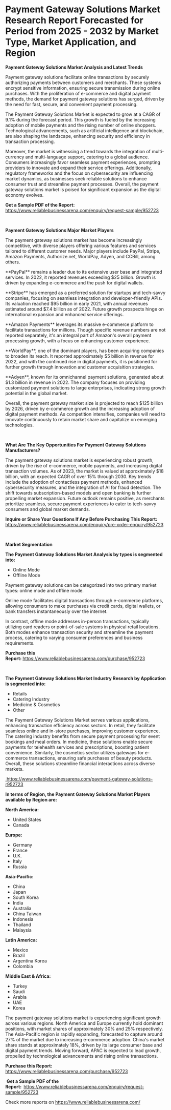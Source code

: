 <p><h1>Payment Gateway Solutions Market Research Report Forecasted for Period from 2025 -  2032 by Market Type, Market Application, and Region</h1></p><p><strong>Payment Gateway Solutions Market Analysis and Latest Trends</strong></p>
<p><p>Payment gateway solutions facilitate online transactions by securely authorizing payments between customers and merchants. These systems encrypt sensitive information, ensuring secure transmission during online purchases. With the proliferation of e-commerce and digital payment methods, the demand for payment gateway solutions has surged, driven by the need for fast, secure, and convenient payment processing.</p><p>The Payment Gateway Solutions Market is expected to grow at a CAGR of 9.1% during the forecast period. This growth is fueled by the increasing adoption of mobile payments and the rising number of online shoppers. Technological advancements, such as artificial intelligence and blockchain, are also shaping the landscape, enhancing security and efficiency in transaction processing.</p><p>Moreover, the market is witnessing a trend towards the integration of multi-currency and multi-language support, catering to a global audience. Consumers increasingly favor seamless payment experiences, prompting providers to innovate and expand their service offerings. Additionally, regulatory frameworks and the focus on cybersecurity are influencing market dynamics, as businesses seek reliable solutions to enhance consumer trust and streamline payment processes. Overall, the payment gateway solutions market is poised for significant expansion as the digital economy evolves.</p></p>
<p><strong>Get a Sample PDF of the Report:&nbsp;</strong> <a href="https://www.reliablebusinessarena.com/enquiry/request-sample/952723?utm_campaign=2566&utm_medium=2&utm_source=Github&utm_content=ia&utm_term=06032025&utm_id=payment-gateway-solutions">https://www.reliablebusinessarena.com/enquiry/request-sample/952723</a></p>
<p>&nbsp;</p>
<p><strong>Payment Gateway Solutions Major Market Players</strong></p>
<p><p>The payment gateway solutions market has become increasingly competitive, with diverse players offering various features and services tailored to different customer needs. Major players include PayPal, Stripe, Amazon Payments, Authorize.net, WorldPay, Adyen, and CCBill, among others.</p><p>**PayPal** remains a leader due to its extensive user base and integrated services. In 2022, it reported revenues exceeding $25 billion. Growth is driven by expanding e-commerce and the push for digital wallets.</p><p>**Stripe** has emerged as a preferred solution for startups and tech-savvy companies, focusing on seamless integration and developer-friendly APIs. Its valuation reached $95 billion in early 2021, with annual revenues estimated around $7.4 billion as of 2022. Future growth prospects hinge on international expansion and enhanced service offerings.</p><p>**Amazon Payments** leverages its massive e-commerce platform to facilitate transactions for millions. Though specific revenue numbers are not reported separately, it's an integral part of Amazon's overall payment processing growth, with a focus on enhancing customer experience.</p><p>**WorldPay**, one of the dominant players, has been acquiring companies to broaden its reach. It reported approximately $5 billion in revenue for 2022, and with the continued rise in digital payments, it is positioned for further growth through innovation and customer acquisition strategies.</p><p>**Adyen**, known for its omnichannel payment solutions, generated about $1.3 billion in revenue in 2022. The company focuses on providing customized payment solutions to large enterprises, indicating strong growth potential in the global market.</p><p>Overall, the payment gateway market size is projected to reach $125 billion by 2026, driven by e-commerce growth and the increasing adoption of digital payment methods. As competition intensifies, companies will need to innovate continuously to retain market share and capitalize on emerging technologies.</p></p>
<p>&nbsp;</p>
<p><strong>What Are The Key Opportunities For Payment Gateway Solutions Manufacturers?</strong></p>
<p><p>The payment gateway solutions market is experiencing robust growth, driven by the rise of e-commerce, mobile payments, and increasing digital transaction volumes. As of 2023, the market is valued at approximately $18 billion, with an expected CAGR of over 15% through 2030. Key trends include the adoption of contactless payment methods, enhanced cybersecurity measures, and the integration of AI for fraud detection. The shift towards subscription-based models and open banking is further propelling market expansion. Future outlook remains positive, as merchants prioritize seamless, secure payment experiences to cater to tech-savvy consumers and global market demands.</p></p>
<p><strong>Inquire or Share Your Questions If Any Before Purchasing This Report:</strong> <a href="https://www.reliablebusinessarena.com/enquiry/pre-order-enquiry/952723?utm_campaign=2566&utm_medium=2&utm_source=Github&utm_content=ia&utm_term=06032025&utm_id=payment-gateway-solutions">https://www.reliablebusinessarena.com/enquiry/pre-order-enquiry/952723</a></p>
<p>&nbsp;</p>
<p><strong>Market Segmentation</strong></p>
<p><strong>The Payment Gateway Solutions Market Analysis by types is segmented into:</strong></p>
<p><ul><li>Online Mode</li><li>Offline Mode</li></ul></p>
<p><p>Payment gateway solutions can be categorized into two primary market types: online mode and offline mode. </p><p>Online mode facilitates digital transactions through e-commerce platforms, allowing consumers to make purchases via credit cards, digital wallets, or bank transfers instantaneously over the internet. </p><p>In contrast, offline mode addresses in-person transactions, typically utilizing card readers or point-of-sale systems in physical retail locations. Both modes enhance transaction security and streamline the payment process, catering to varying consumer preferences and business requirements.</p></p>
<p><strong>Purchase this Report:&nbsp;</strong><a href="https://www.reliablebusinessarena.com/purchase/952723?utm_campaign=2566&utm_medium=2&utm_source=Github&utm_content=ia&utm_term=06032025&utm_id=payment-gateway-solutions">https://www.reliablebusinessarena.com/purchase/952723</a></p>
<p>&nbsp;</p>
<p><strong>The Payment Gateway Solutions Market Industry Research by Application is segmented into:</strong></p>
<p><ul><li>Retails</li><li>Catering Industry</li><li>Medicine & Cosmetics</li><li>Other</li></ul></p>
<p><p>The Payment Gateway Solutions Market serves various applications, enhancing transaction efficiency across sectors. In retail, they facilitate seamless online and in-store purchases, improving customer experience. The catering industry benefits from secure payment processing for event bookings and meal orders. In medicine, these solutions enable secure payments for telehealth services and prescriptions, boosting patient convenience. Similarly, the cosmetics sector utilizes gateways for e-commerce transactions, ensuring safe purchases of beauty products. Overall, these solutions streamline financial interactions across diverse markets.</p></p>
<p><a href="https://www.reliablebusinessarena.com/payment-gateway-solutions-r952723?utm_campaign=2566&utm_medium=2&utm_source=Github&utm_content=ia&utm_term=06032025&utm_id=payment-gateway-solutions">&nbsp;https://www.reliablebusinessarena.com/payment-gateway-solutions-r952723</a></p>
<p><strong>In terms of Region, the Payment Gateway Solutions Market Players available by Region are:</strong></p>
<p>
    <p> <strong> North America: </strong>
        <ul>
            <li>United States</li>
            <li>Canada</li>
        </ul>
        </p> 
    <p> <strong> Europe: </strong>
        <ul>
            <li>Germany</li>
            <li>France</li>
            <li>U.K.</li>
            <li>Italy</li>
            <li>Russia</li>
        </ul>
        </p> 
    <p> <strong> Asia-Pacific: </strong>
        <ul>
            <li>China</li>
            <li>Japan</li>
            <li>South Korea</li>
            <li>India</li>
            <li>Australia</li>
            <li>China Taiwan</li>
            <li>Indonesia</li>
            <li>Thailand</li>
            <li>Malaysia</li>
        </ul>
        </p> 
    <p> <strong> Latin America: </strong>
        <ul>
            <li>Mexico</li>
            <li>Brazil</li>
            <li>Argentina Korea</li>
            <li>Colombia</li>
        </ul>
        </p> 
    <p> <strong> Middle East & Africa: </strong>
        <ul>
            <li>Turkey</li>
            <li>Saudi</li>
            <li>Arabia</li>
            <li>UAE</li>
            <li>Korea</li>
        </ul>
    </p>
    </p>
<p><p>The payment gateway solutions market is experiencing significant growth across various regions. North America and Europe currently hold dominant positions, with market shares of approximately 30% and 25% respectively. The Asia-Pacific region is rapidly expanding, forecasted to capture around 27% of the market due to increasing e-commerce adoption. China's market share stands at approximately 18%, driven by its large consumer base and digital payment trends. Moving forward, APAC is expected to lead growth, propelled by technological advancements and rising online transactions.</p></p>
<p><strong>Purchase this Report: </strong><a href="https://www.reliablebusinessarena.com/purchase/952723?utm_campaign=2566&utm_medium=2&utm_source=Github&utm_content=ia&utm_term=06032025&utm_id=payment-gateway-solutions">https://www.reliablebusinessarena.com/purchase/952723</a></p>
<p>&nbsp;<strong>Get a Sample PDF of the Report:&nbsp;&nbsp;</strong><a href="https://www.reliablebusinessarena.com/enquiry/request-sample/952723?utm_campaign=2566&utm_medium=2&utm_source=Github&utm_content=ia&utm_term=06032025&utm_id=payment-gateway-solutions">https://www.reliablebusinessarena.com/enquiry/request-sample/952723</a></p>
<p><strong></strong></p>
<p>Check more reports on <a href="https://www.reliablebusinessarena.com/?utm_campaign=2566&utm_medium=2&utm_source=Github&utm_content=ia&utm_term=06032025&utm_id=payment-gateway-solutions">https://www.reliablebusinessarena.com/</a></p>